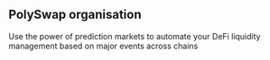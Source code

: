 ## PolySwap organisation 

Use the power of prediction markets to automate your DeFi liquidity management based on major events across chains